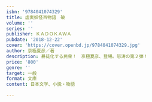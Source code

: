 ```yaml
---
isbn: '9784041074329'
title: 虚実妖怪百物語　破
volume: ''
series: ''
publisher: ＫＡＤＯＫＡＷＡ
pubdate: '2018-12-22'
cover: 'https://cover.openbd.jp/9784041074329.jpg'
author: 京極夏彦／著
description: 暴徒化する民衆！　京極夏彦、登場。怒涛の第２弾！
price: '800'
genre: ''
target: 一般
format: 文庫
content: 日本文学、小説・物語

---
```

